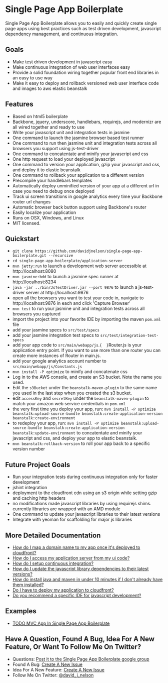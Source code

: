 Single Page App Boilerplate
===========================

Single Page App Boilerplate allows you to easily and quickly create single page apps using best practices such as test driven development, javascript dependency management, and continuous integration.

Goals
-----

* Make test driven development in javascript easy
* Make continuous integration of web user interfaces easy
* Provide a solid foundation wiring together popular front end libraries in an easy to use way
* Make it easy to deploy and rollback versioned web user interface code and images to aws elastic beanstalk

Features
--------

* Based on html5 boilerplate
* Backbone, jquery, underscore, handlebars, requirejs, and modernizr are all wired together and ready to use
* Write your javascript unit and integration tests in jasmine
* One command to launch the jasmine browser based test runner
* One command to run then jasmine unit and integration tests across all browsers you support using js-test-driver
* One command to concatentate and minify your javascript and css
* One http request to load your deployed javascript
* One command to version your application, gzip your javascript and css, and deploy it to elastic beanstalk
* One command to rollback your application to a different version
* Precompile your handlebars templates
* Automatically deploy unminified version of your app at a different url in case you need to debug once deployed
* Track ui screen transitions in google analytics every time your Backbone router url changes
* Automatic browser back button support using Backbone's router
* Easily localize your application
* Runs on OSX, Windows, and Linux
* MIT licensed.

Quickstart
----------

* `git clone https://github.com/davidjnelson/single-page-app-boilerplate.git --recursive`
* `cd single-page-app-boilerplate/application-server`
* `mvn jetty:run` to launch a development web server accessible at http://localhost:8080
* `mvn jasmine:bdd` to launch a jasmine spec runner at http://localhost:8234
* `java -jar ../bin/JsTestDriver.jar --port 9876` to launch a js-test-driver server at http://localhost:9876
* open all the browsers you want to test your code in, navigate to http://localhost:9876 in each and click 'Capture Browser'
* `mvn test` to run your jasmine unit and integration tests across all browsers you captured
* import the project into your favorite IDE by importing the maven `pom.xml` file
* add your jasmine specs to `src/test/specs`
* add your jasmine integration test specs to `src/test/integration-test-specs`
* add your app code to `src/main/webapp/js`.`{  }`Router.js is your application entry point.  If you want to use more than one router you can create more instances of Router in main.js.
* add your google analytics account number to `src/main/webapp/js/Constants.js`
* `mvn install -P optimize` to minify and concatenate css
* Log in to the AWS console, and create an S3 bucket.  Note the name you used.
* Edit the `s3Bucket` under the `beanstalk-maven-plugin` to the same name you used in the last step when you created the s3 bucket.
* edit `accessKey` and `secretKey` under the `beanstalk-maven-plugin` to match your amazon web service credentials in `pom.xml`
* the very first time you deploy your app, run: `mvn install -P optimize beanstalk:upload-source-bundle beanstalk:create-application-version beanstalk:create-environment`
* to redeploy your app, run: `mvn install -P optimize beanstalk:upload-source-bundle beanstalk:create-application-version beanstalk:update-environment` to concatentate and minify your javascript and css, and deploy your app to elastic beanstalk. 
* `mvn beanstalk:rollback-version` to roll your app back to a specific version number

Future Project Goals
--------------------
* Run your integration tests during continuous integration only for faster development
* jshint integration
* deployment to the cloudfront cdn using an s3 origin while setting gzip and caching http headers
* no modifications made javascript libraries by using requirejs shims.  currently libraries are wrapped with an AMD module
* One command to update your javascript libraries to their latest versions
* Integrate with yeoman for scaffolding for major js libraries


More Detailed Documentation
---------------------------

* [How do I map a domain name to my app once it's deployed to cloudfront?](https://github.com/davidjnelson/single-page-app-boilerplate/wiki/How-do-I-map-a-domain-name-to-my-app-once-it's-deployed-to-cloudfront%3F)
* [How do I access my application server from my ui code?](https://github.com/davidjnelson/single-page-app-boilerplate/wiki/How-do-I-access-my-application-server-from-my-ui-code%3F)
* [How do I setup continuous integration?](https://github.com/davidjnelson/single-page-app-boilerplate/wiki/How-do-I-setup-continuous-integration%3F)
* [How do I update the javascript library dependencies to their latest versions?](https://github.com/davidjnelson/single-page-app-boilerplate/wiki/How-do-I-update-the-javascript-library-dependencies-to-their-latest-versions%3F)
* [How do install java and maven in under 10 minutes if I don't already have them installed?](https://github.com/davidjnelson/single-page-app-boilerplate/wiki/How-do-install-java-and-maven%3F)
* [Do I have to deploy my application to cloudfront?](https://github.com/davidjnelson/single-page-app-boilerplate/wiki/Do-I-have-to-deploy-my-application-to-cloudfront%3F)
* [Do you recommend a specific IDE for javascript development?](https://github.com/davidjnelson/single-page-app-boilerplate/wiki/Do-you-recommend-a-specific-IDE-for-javascript-development%3F)

Examples
--------

* [TODO MVC App In Single Page App Boilerplate](https://github.com/davidjnelson/todo-mvc-in-single-page-app-boilerplate)

Have A Question, Found A Bug, Idea For A New Feature, Or Want To Follow Me On Twitter?
--------------------------------------------------------------------------------------

* Questions: [Post it to the Single Page App Boilerplate google group](https://groups.google.com/forum/#!forum/single-page-app-boilerplate)
* Found A Bug: [Create A New Issue](https://github.com/davidjnelson/single-page-app-boilerplate/issues/new)
* Idea For A New Feature: [Create A New Issue](https://github.com/davidjnelson/single-page-app-boilerplate/issues/new)
* Follow Me On Twitter: [@david_j_nelson](https://twitter.com/david_j_nelson)
